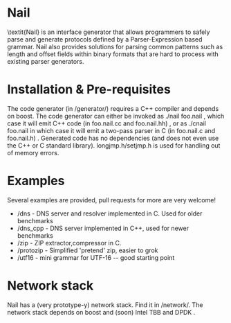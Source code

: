 Nail
====


\textit{Nail} is an interface generator that allows programmers
to safely parse and generate protocols defined by a Parser-Expression
based grammar. Nail also provides solutions for parsing common patterns such as
length and offset fields within binary formats that are hard to process
with existing parser generators.

Installation & Pre-requisites
=============================
The code generator (in /generator/) requires a C++ compiler and depends on boost.
The code generator can either be invoked as ./nail foo.nail , which case it will emit C++ code (in foo.nail.cc and foo.nail.hh) , or as ./cnail foo.nail in which case it will emit a two-pass parser in C (in foo.nail.c and foo.nail.h) . Generated code has no dependencies (and does not even use the C++ or C standard library).
longjmp.h/setjmp.h is used  for handling out of memory errors. 

Examples
========
Several examples are provided, pull requests for more are very welcome!
* /dns - DNS server and resolver implemented in C. Used for older benchmarks
* /dns_cpp - DNS server implemented in C++, used for newer benchmarks
* /zip - ZIP extractor,compressor in C.
* /protozip - Simplified 'pretend' zip, easier to grok
* /utf16 - mini grammar for UTF-16 -- good starting point

Network stack
=============
Nail has a (very prototype-y) network stack. Find it in /network/. The network stack depends on boost and (soon) Intel TBB and DPDK .




